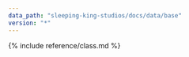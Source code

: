```yaml
---
data_path: "sleeping-king-studios/docs/data/base"
version: "*"
---
```


{% include reference/class.md %}
